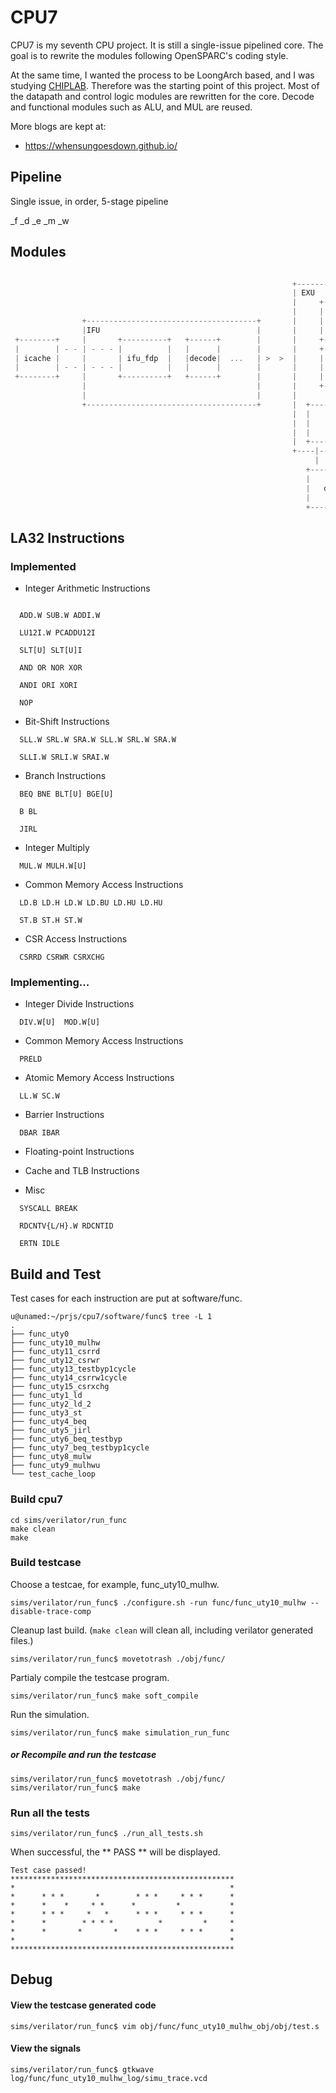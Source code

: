 # CPU7

CPU7 is my seventh CPU project. It is still a single-issue pipelined core. The goal is to rewrite the modules following OpenSPARC's coding style.

At the same time, I wanted the process to be LoongArch based, and I was studying [CHIPLAB](https://gitee.com/loongson-edu/chiplab). Therefore  was the starting point of this project. Most of the datapath and control logic modules are rewritten for the core. Decode and functional modules such as ALU, and MUL are reused.


More blogs are kept at:
- https://whensungoesdown.github.io/

## Pipeline

Single issue, in order, 5-stage pipeline

_f _d _e _m _w


## Modules

`````c

                                                               +----------------------------------------------+                               
                                                               | EXU               +--------+    +-------+    |
                                                               |     +---------+   |        |    |       |    |
                                                               |     |         |   |        |    |  alu  |    |
                +--------------------------------------+       |     |   csr   |   |        |    +-------+    |
                |IFU                                   |       |     |         |   |        |    +-------+    |
 +--------+     |       +----------+   +------+        |       |     +---------+   |        |    |  bru  |    |
 |        | - - | - - - |          |   |      |        |       |     +---------+   |  ecl   |    |       |    |
 | icache |     |       | ifu_fdp  |   |decode|  ...   | >  >  |     |         |   |   &    |    +-------+    |
 |        | - - | - - - |          |   |      |        |       |     | regfile |   |  byp   |    +-------+    |
 +--------+     |       +----------+   +------+        |       |     |         |   |        |    |       |    |
                |                                      |       |     +-------- +   |        |    |  mul  |    |
                |                                      |       |                   |        |    +-------+    |
                +--------------------------------------+       |  +-----------+    |        |    +-------+    |          
                                                               |  |           |    |        |    |  div  |    |
                                                               |  |    lsu    |    |        |    |       |    |
                                                               |  |           |    +--------+    +-------+    |
                                                               |  +------------                               |
                                                               +----|------|----------------------------------+
                                                                    |      |
                                                                  +-----------+
                                                                  |           |
                                                                  |   dcache  |
                                                                  |           |
                                                                  +-----------+
`````


## LA32 Instructions

### Implemented

- Integer Arithmetic Instructions

`````

  ADD.W SUB.W ADDI.W 

  LU12I.W PCADDU12I 

  SLT[U] SLT[U]I 

  AND OR NOR XOR

  ANDI ORI XORI

  NOP
`````
	
- Bit-Shift Instructions

`````
  SLL.W SRL.W SRA.W SLL.W SRL.W SRA.W

  SLLI.W SRLI.W SRAI.W
`````

- Branch Instructions

`````
  BEQ BNE BLT[U] BGE[U]

  B BL

  JIRL
`````

- Integer Multiply

`````
  MUL.W MULH.W[U]
`````

- Common Memory Access Instructions

`````
  LD.B LD.H LD.W LD.BU LD.HU LD.HU

  ST.B ST.H ST.W
`````

- CSR Access Instructions

`````
  CSRRD CSRWR CSRXCHG
`````
### Implementing...

- Integer Divide Instructions

`````
  DIV.W[U]  MOD.W[U]
`````

- Common Memory Access Instructions

`````
  PRELD
`````

- Atomic Memory Access Instructions

`````
  LL.W SC.W
`````

- Barrier Instructions

`````
  DBAR IBAR
`````

- Floating-point Instructions

- Cache and TLB Instructions

- Misc

`````
  SYSCALL BREAK

  RDCNTV{L/H}.W RDCNTID

  ERTN IDLE
`````

## Build and Test

Test cases for each instruction are put at software/func.

`````shell
u@unamed:~/prjs/cpu7/software/func$ tree -L 1
.
├── func_uty0
├── func_uty10_mulhw
├── func_uty11_csrrd
├── func_uty12_csrwr
├── func_uty13_testbyp1cycle
├── func_uty14_csrrw1cycle
├── func_uty15_csrxchg
├── func_uty1_ld
├── func_uty2_ld_2
├── func_uty3_st
├── func_uty4_beq
├── func_uty5_jirl
├── func_uty6_beq_testbyp
├── func_uty7_beq_testbyp1cycle
├── func_uty8_mulw
├── func_uty9_mulhwu
└── test_cache_loop
````` 

### Build cpu7


`````shell
cd sims/verilator/run_func
make clean
make
`````

### Build testcase

Choose a testcae, for example, func_uty10_mulhw.

`````shell
sims/verilator/run_func$ ./configure.sh -run func/func_uty10_mulhw --disable-trace-comp
`````

Cleanup last build. (`make clean` will clean all, including verilator generated files.)

`````shell
sims/verilator/run_func$ movetotrash ./obj/func/
`````

Partialy compile the testcase program.

`````shell
sims/verilator/run_func$ make soft_compile
`````

Run the simulation.

`````shell
sims/verilator/run_func$ make simulation_run_func
`````
 
##### or Recompile and run the testcase

`````shell
sims/verilator/run_func$ movetotrash ./obj/func/
sims/verilator/run_func$ make
`````

### Run all the tests

`````shell
sims/verilator/run_func$ ./run_all_tests.sh
`````

When successful, the ** PASS ** will be displayed.

`````shell
Test case passed!
**************************************************
*                                                *
*      * * *       *        * * *     * * *      *
*      *    *     * *      *         *           *
*      * * *     *   *      * * *     * * *      *
*      *        * * * *          *         *     *
*      *       *       *    * * *     * * *      *
*                                                *
**************************************************

````` 

## Debug

#### View the testcase generated code

`````shell
sims/verilator/run_func$ vim obj/func/func_uty10_mulhw_obj/obj/test.s
`````

#### View the signals 

`````shell
sims/verilator/run_func$ gtkwave log/func/func_uty10_mulhw_log/simu_trace.vcd
`````
